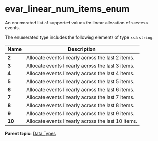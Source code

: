 # evar_linear_num_items_enum

An enumerated list of supported values for linear allocation of success events.

The enumerated type includes the following elements of type `xsd:string`.

|Name|Description|
|----|-----------|
|**2** | Allocate events linearly across the last 2 items. |
|**3** | Allocate events linearly across the last 3 items. |
|**4** | Allocate events linearly across the last 4 items. |
|**5** | Allocate events linearly across the last 5 items. |
|**6** | Allocate events linearly across the last 6 items. |
|**7** | Allocate events linearly across the last 7 items. |
|**8** | Allocate events linearly across the last 8 items. |
|**9** | Allocate events linearly across the last 9 items. |
|**10** | Allocate events linearly across the last 10 items. |

**Parent topic:** [Data Types](../data_types/c_datatypes.md)

